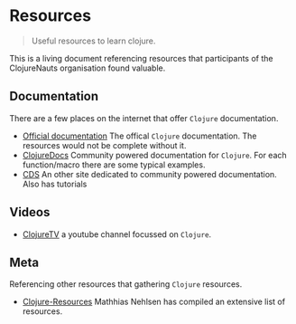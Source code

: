 Resources
=========

> Useful resources to learn clojure.

This is a living document referencing resources that participants of the ClojureNauts organisation found valuable.

Documentation
-------------

There are a few places on the internet that offer `Clojure` documentation.

* [Official documentation][doc:official] The offical `Clojure` documentation. The resources would not be complete without it.
* [ClojureDocs][doc:clojuredoc] Community powered documentation for `Clojure`. For each function/macro there are some typical examples.
* [CDS][doc:cds] An other site dedicated to community powered documentation. Also has tutorials

Videos
------

* [ClojureTV][video:clojuretv] a youtube channel focussed on `Clojure`.

Meta
----

Referencing other resources that gathering `Clojure` resources.

* [Clojure-Resources][meta:clojure-resources] Mathhias Nehlsen has compiled an extensive list of resources.

[doc:official]: http://clojure.org/documentation
[doc:clojuredoc]: https://clojuredocs.org/
[doc:cds]: http://clojure-doc.org/
[video:clojuretv]: https://www.youtube.com/user/ClojureTV
[meta:clojure-resources]: https://github.com/matthiasn/Clojure-Resources
